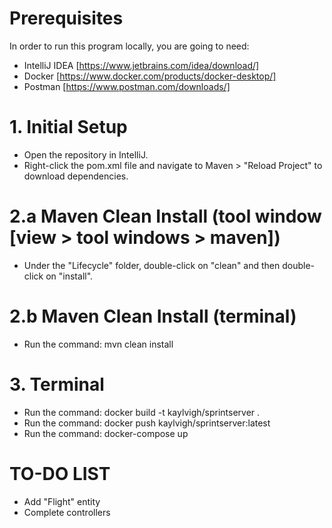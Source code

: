 # Prerequisites

In order to run this program locally, you are going to need:
- IntelliJ IDEA [https://www.jetbrains.com/idea/download/]
- Docker [https://www.docker.com/products/docker-desktop/]
- Postman [https://www.postman.com/downloads/]

# 1. Initial Setup

- Open the repository in IntelliJ.
- Right-click the pom.xml file and navigate to Maven > "Reload Project" to download dependencies.

# 2.a Maven Clean Install (tool window [view > tool windows > maven])

- Under the "Lifecycle" folder, double-click on "clean" and then double-click on "install".

# 2.b Maven Clean Install (terminal)

- Run the command: mvn clean install

# 3. Terminal

- Run the command: docker build -t kaylvigh/sprintserver .
- Run the command: docker push kaylvigh/sprintserver:latest
- Run the command: docker-compose up

# TO-DO LIST

- Add "Flight" entity
- Complete controllers